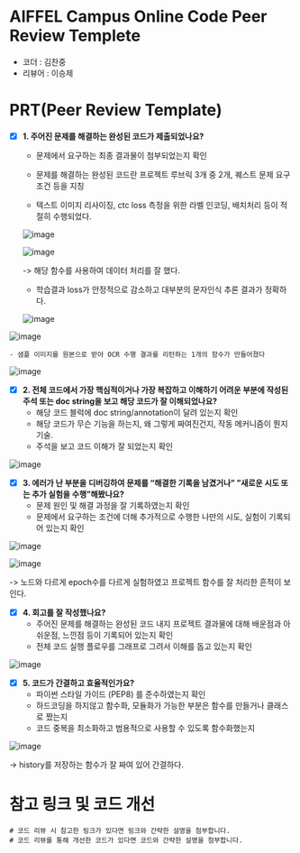 # AIFFEL Campus Online Code Peer Review Templete
- 코더 : 김찬중
- 리뷰어 : 이승제


# PRT(Peer Review Template)
- [x]  **1. 주어진 문제를 해결하는 완성된 코드가 제출되었나요?**
    - 문제에서 요구하는 최종 결과물이 첨부되었는지 확인
    - 문제를 해결하는 완성된 코드란 프로젝트 루브릭 3개 중 2개, 퀘스트 문제 요구조건 등을 지칭
     
    - 텍스트 이미지 리사이징, ctc loss 측정을 위한 라벨 인코딩, 배치처리 등이 적절히 수행되었다.
     
    ![image](https://github.com/kcj4800/Aiffel_Quest/assets/85716670/85f70835-af67-4842-a9fa-c2bf4a56ee09)
    
    ![image](https://github.com/kcj4800/Aiffel_Quest/assets/85716670/86cdee80-ca1b-4ea2-a605-42f42dac6521)


    -> 해당 함수를 사용하여 데이터 처리를 잘 했다.


    - 학습결과 loss가 안정적으로 감소하고 대부분의 문자인식 추론 결과가 정확하다.

    ![image](https://github.com/kcj4800/Aiffel_Quest/assets/85716670/071098ac-91e0-4e99-9c76-a881c0e42849)

![image](https://github.com/kcj4800/Aiffel_Quest/assets/85716670/b0e70a81-2d8b-49ee-881d-428d402efbb9)


    - 샘플 이미지를 원본으로 받아 OCR 수행 결과를 리턴하는 1개의 함수가 만들어졌다

![image](https://github.com/kcj4800/Aiffel_Quest/assets/85716670/b3d7567d-9e19-4d3f-8dd7-cf69cd33bfda)

    
- [x]  **2. 전체 코드에서 가장 핵심적이거나 가장 복잡하고 이해하기 어려운 부분에 작성된 
주석 또는 doc string을 보고 해당 코드가 잘 이해되었나요?**
    - 해당 코드 블럭에 doc string/annotation이 달려 있는지 확인
    - 해당 코드가 무슨 기능을 하는지, 왜 그렇게 짜여진건지, 작동 메커니즘이 뭔지 기술.
    - 주석을 보고 코드 이해가 잘 되었는지 확인
     
![image](https://github.com/kcj4800/Aiffel_Quest/assets/85716670/f0cca1e4-2258-46f6-8ba1-ae7cadd6812d)

        
- [x]  **3. 에러가 난 부분을 디버깅하여 문제를 “해결한 기록을 남겼거나” 
”새로운 시도 또는 추가 실험을 수행”해봤나요?**
    - 문제 원인 및 해결 과정을 잘 기록하였는지 확인
    - 문제에서 요구하는 조건에 더해 추가적으로 수행한 나만의 시도, 실험이 기록되어 있는지 확인

![image](https://github.com/kcj4800/Aiffel_Quest/assets/85716670/3e1d7c11-35bb-4f3f-8807-9b91d2ed9dd1)

![image](https://github.com/kcj4800/Aiffel_Quest/assets/85716670/f822fc26-f1ee-4699-9cc8-5afbd95cda22)


-> 노드와 다르게 epoch수를 다르게 실험하였고 프로젝트 함수를 잘 처리한 흔적이 보인다. 
        
- [x]  **4. 회고를 잘 작성했나요?**
    - 주어진 문제를 해결하는 완성된 코드 내지 프로젝트 결과물에 대해
    배운점과 아쉬운점, 느낀점 등이 기록되어 있는지 확인
    - 전체 코드 실행 플로우를 그래프로 그려서 이해를 돕고 있는지 확인
     
![image](https://github.com/kcj4800/Aiffel_Quest/assets/85716670/9f5388d2-a9bc-43ea-8ca1-6770fcddd3f7)

- [x]  **5. 코드가 간결하고 효율적인가요?**
    - 파이썬 스타일 가이드 (PEP8) 를 준수하였는지 확인
    - 하드코딩을 하지않고 함수화, 모듈화가 가능한 부분은 함수를 만들거나 클래스로 짰는지
    - 코드 중복을 최소화하고 범용적으로 사용할 수 있도록 함수화했는지

![image](https://github.com/kcj4800/Aiffel_Quest/assets/85716670/88811a16-3f6a-4218-9cb9-b5d781bbef5c)

-> history를 저장하는 함수가 잘 짜여 있어 간결하다.

# 참고 링크 및 코드 개선
```
# 코드 리뷰 시 참고한 링크가 있다면 링크와 간략한 설명을 첨부합니다.
# 코드 리뷰를 통해 개선한 코드가 있다면 코드와 간략한 설명을 첨부합니다.
```

